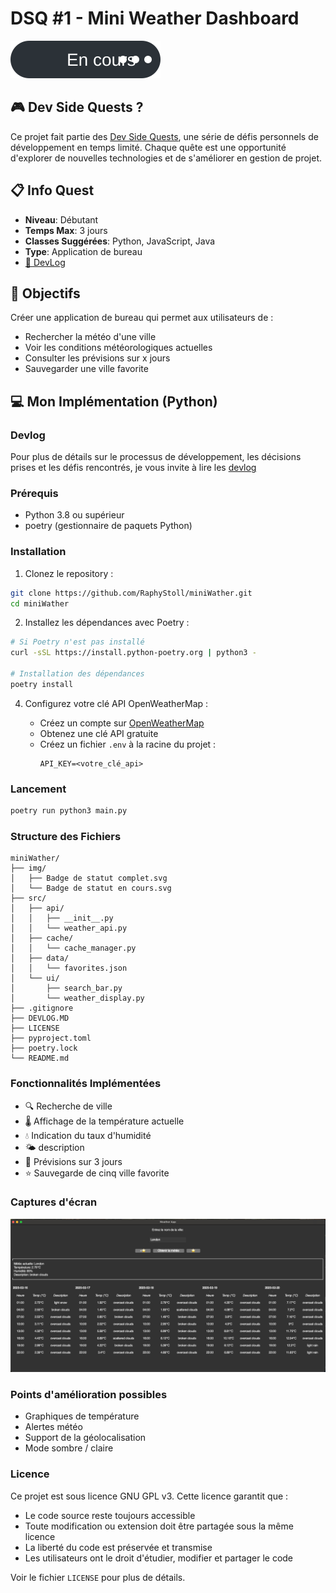 # DSQ #1 - Mini Weather Dashboard

![Status](img/Badge%20de%20statut%20iPhone%20Vlog.svg)

## 🎮 Dev Side Quests ?

Ce projet fait partie des [Dev Side Quests](https://github.com/RaphyStoll/Dev-Side-Quests-DSQ), une
série de défis personnels de développement en temps limité. Chaque quête est une opportunité
d'explorer de nouvelles technologies et de s'améliorer en gestion de projet.

## 📋 Info Quest

- **Niveau**: Débutant
- **Temps Max**: 3 jours
- **Classes Suggérées**: Python, JavaScript, Java
- **Type**: Application de bureau
- [📔 DevLog](https://github.com/RaphyStoll/miniWeather/DEVLOG.md)

## 🎯 Objectifs

Créer une application de bureau qui permet aux utilisateurs de :

- Rechercher la météo d'une ville
- Voir les conditions météorologiques actuelles
- Consulter les prévisions sur x jours
- Sauvegarder une ville favorite

## 💻 Mon Implémentation (Python)

### Devlog

Pour plus de détails sur le processus de développement, les décisions prises et les défis
rencontrés, je vous invite à lire les [devlog](https://github.com/RaphyStoll/miniWeather/DEVLOG.md)

### Prérequis

- Python 3.8 ou supérieur
- poetry (gestionnaire de paquets Python)

### Installation

1. Clonez le repository :

```bash
git clone https://github.com/RaphyStoll/miniWather.git
cd miniWather
```

2. Installez les dépendances avec Poetry :

```bash
# Si Poetry n'est pas installé
curl -sSL https://install.python-poetry.org | python3 -

# Installation des dépendances
poetry install
```

4. Configurez votre clé API OpenWeatherMap :

   - Créez un compte sur [OpenWeatherMap](https://openweathermap.org/)
   - Obtenez une clé API gratuite
   - Créez un fichier `.env` à la racine du projet :
     ```
     API_KEY=<votre_clé_api>
     ```

### Lancement

```bash
poetry run python3 main.py
```

### Structure des Fichiers

```
miniWather/
├── img/
│   ├── Badge de statut complet.svg
│   └── Badge de statut en cours.svg
├── src/
│   ├── api/
│   │   ├── __init__.py
│   │   └── weather_api.py
│   ├── cache/
│   │   └── cache_manager.py
│   ├── data/
│   │   └── favorites.json
│   └── ui/
│       ├── search_bar.py
│       └── weather_display.py
├── .gitignore
├── DEVLOG.MD
├── LICENSE
├── pyproject.toml
├── poetry.lock
└── README.md

```

### Fonctionnalités Implémentées

- 🔍 Recherche de ville
- 🌡️ Affichage de la température actuelle
- 💧 Indication du taux d'humidité
- 🌤️ description
- 📅 Prévisions sur 3 jours
- ⭐ Sauvegarde de cinq ville favorite

### Captures d'écran

![test](/img/prog_test.png)

### Points d'amélioration possibles

- Graphiques de température
- Alertes météo
- Support de la géolocalisation
- Mode sombre / claire

### Licence

Ce projet est sous licence GNU GPL v3. Cette licence garantit que :

- Le code source reste toujours accessible
- Toute modification ou extension doit être partagée sous la même licence
- La liberté du code est préservée et transmise
- Les utilisateurs ont le droit d'étudier, modifier et partager le code

Voir le fichier `LICENSE` pour plus de détails.
